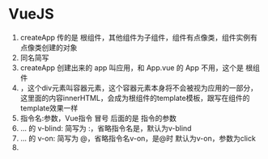 # VueJS

1. createApp 传的是 根组件，其他组件为子组件，组件有点像类，组件实例有点像类创建的对象
2. 同名简写
3. createApp 创建出来的 app 叫应用，和 App.vue 的 App 不用，这个是 根组件
4. <div id="app"></div>，这个div元素叫容器元素，这个容器元素本身将不会被视为应用的一部分，这里面的内容innerHTML，会成为根组件的template模板，跟写在组件的template效果一样
5. 指令名:参数，Vue指令 冒号 后面的是 指令的参数
6. <a v-bind:href="url"> ... </a> 的 v-blind: 简写为 :，省略指令名是，默认为v-blind
7. <a v-on:click="doSomething"> ... </a> 的 v-on: 简写为 @，省略指令名v-on，是@时 默认为v-on，参数为click
8. <template> 只是一个不可见的包装器元素，最后渲染的结果并不会包含这个 <template> 元素。
9. 关于 v-for 里面的 key，只展示可不加key，需要动态修改，需要加， 推荐使用数据的唯一标识作为key，比如id，身份证号，手机号等等，通常这些数据由后端提供。后续操作不破坏原来数据顺序的话，使用index作为key也没有任何问题。
10. 事件处理，模板编译器会通过检查 v-on 的值是否是合法的 JavaScript 标识符或属性访问路径来断定是何种形式的事件处理器。举例来说，foo、foo.bar 和 foo['bar'] 会被视为方法事件处理器，而 foo() 和 count++ 会被视为内联事件处理器。
11. 你会注意到，每当点击这些按钮时，每一个组件都维护着自己的状态，是不同的 count。这是因为每当你使用一个组件，就创建了一个新的实例。
